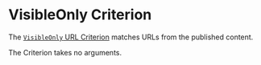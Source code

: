 # VisibleOnly Criterion

The [`VisibleOnly` URL Criterion](../../api/php_api/php_api_reference/classes/Ibexa-Contracts-Core-Repository-Values-URL-Query-Criterion-VisibleOnly.html)
matches URLs from the published content.

The Criterion takes no arguments.
